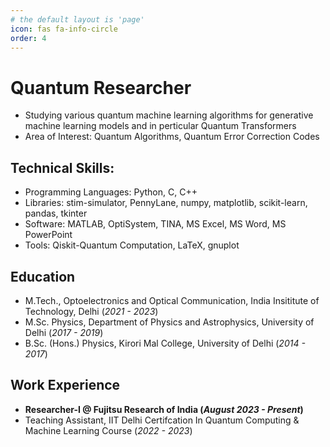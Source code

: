 ```yaml
---
# the default layout is 'page'
icon: fas fa-info-circle
order: 4
---
```


# Quantum Researcher
 - Studying various quantum machine learning algorithms for generative machine learning models and in perticular Quantum Transformers
 - Area of Interest: Quantum Algorithms, Quantum Error Correction Codes
   
## Technical Skills: 
- Programming Languages: Python, C, C++ 
- Libraries: stim-simulator, PennyLane, numpy, matplotlib, scikit-learn,
pandas, tkinter
- Software: MATLAB, OptiSystem, TINA, MS Excel, MS Word, MS PowerPoint
- Tools: Qiskit-Quantum Computation, LaTeX, gnuplot

## Education
- M.Tech., Optoelectronics and Optical Communication, India Insititute of Technology, Delhi (_2021 - 2023_)								       		
- M.Sc. Physics, Department of Physics and Astrophysics, University of Delhi (_2017 - 2019_)	 			        		
- B.Sc. (Hons.) Physics, Kirori Mal College, University of Delhi (_2014 - 2017_)

## Work Experience
- **Researcher-I @ Fujitsu Research of India (_August 2023 - Present_)**
- Teaching Assistant, IIT Delhi Certifcation In Quantum Computing & Machine Learning Course (_2022 - 2023_)


